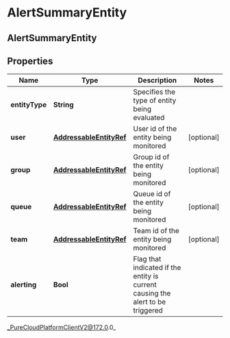 # AlertSummaryEntity

## AlertSummaryEntity

## Properties

|Name | Type | Description | Notes|
|------------ | ------------- | ------------- | -------------|
| **entityType** | **String** | Specifies the type of entity being evaluated | |
| **user** | [**AddressableEntityRef**](AddressableEntityRef) | User id of the entity being monitored | [optional] |
| **group** | [**AddressableEntityRef**](AddressableEntityRef) | Group id of the entity being monitored | [optional] |
| **queue** | [**AddressableEntityRef**](AddressableEntityRef) | Queue id of the entity being monitored | [optional] |
| **team** | [**AddressableEntityRef**](AddressableEntityRef) | Team id of the entity being monitored | [optional] |
| **alerting** | **Bool** | Flag that indicated if the entity is current causing the alert to be triggered | |



_PureCloudPlatformClientV2@172.0.0_
